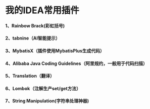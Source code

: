 # 我的IDEA常用插件

#### 1、Rainbow Brack(彩虹括号)

#### 2、tabnine（AI智能提示）

#### 3、MybatisX（插件使用MybatisPlus生成代码）

#### 4、Alibaba Java Coding Guidelines（阿里规约，一般用于代码扫描）

#### 5、Translation（翻译）

#### 6、Lombok（注解生产set/get方法）

#### 7、String Manipulation(字符串处理神器)